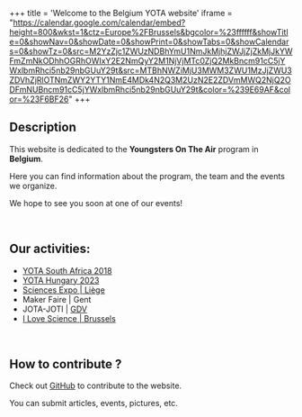 +++
title = 'Welcome to the Belgium YOTA website'
iframe = "https://calendar.google.com/calendar/embed?height=800&wkst=1&ctz=Europe%2FBrussels&bgcolor=%23ffffff&showTitle=0&showNav=0&showDate=0&showPrint=0&showTabs=0&showCalendars=0&showTz=0&src=M2YzZjc1ZWUzNDBhYmU1NmJkMjhjZWJjZjZkMjJkYWFmZmNkODhhOGRhOWIxY2E2NmQyY2M1NjVjMTc0ZjQ2MkBncm91cC5jYWxlbmRhci5nb29nbGUuY29t&src=MTBhNWZiMjU3MWM3ZWU1MzJjZWU3ZDVhZjRlOTNmZWY2YTY1NmE4MDk4N2Q3M2UzN2E2ZDVmMWQ2NjQ2ODFmNUBncm91cC5jYWxlbmRhci5nb29nbGUuY29t&color=%239E69AF&color=%23F6BF26"
+++

## Description

This website is dedicated to the **Youngsters On The Air** program in **Belgium**. 

Here you can find information about the program, the team and the events we organize. 

We hope to see you soon at one of our events!

&nbsp;
## Our activities:
* [YOTA South Africa 2018](https://www.ham-yota.com/yota-south-africa-2018-a-start-of-something-bigger/)
* [YOTA Hungary 2023](https://www.ham-yota.com/category/regional-activities/yota-hungary-2023/)
* [Sciences Expo | Liège](https://on5vl.org/une-journee-a-la-maison-metallurgie-jeunesse-scientifique/)
* Maker Faire | Gent
* JOTA-JOTI | [GDV](https://on4gdv.no-ip.org/viewtopic.php?t=572)
* [I Love Science | Brussels](https://www.ilovescience.brussels/en/Program/ingeniosite/union-royale-belge-des-amateurs-emetteurs)

&nbsp;
## How to contribute ?
Check out [GitHub](https://github.com/YOTABelgium/yota.uba.be) to contribute to the website.

You can submit articles, events, pictures, etc.